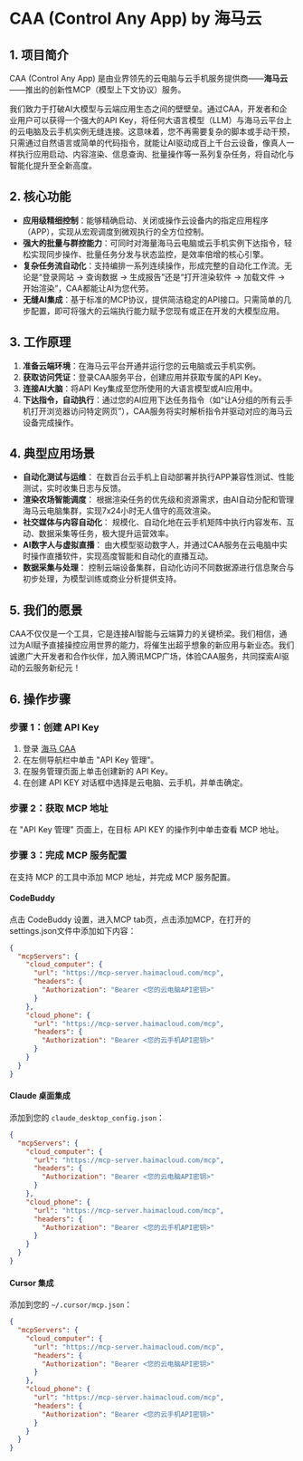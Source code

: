 # **CAA (Control Any App) by 海马云**

## **1. 项目简介**

CAA (Control Any App) 是由业界领先的云电脑与云手机服务提供商——**海马云**——推出的创新性MCP（模型上下文协议）服务。

我们致力于打破AI大模型与云端应用生态之间的壁壁垒。通过CAA，开发者和企业用户可以获得一个强大的API Key，将任何大语言模型（LLM）与海马云平台上的云电脑及云手机实例无缝连接。这意味着，您不再需要复杂的脚本或手动干预，只需通过自然语言或简单的代码指令，就能让AI驱动成百上千台云设备，像真人一样执行应用启动、内容渲染、信息查询、批量操作等一系列复杂任务，将自动化与智能化提升至全新高度。

## **2. 核心功能**

*   **应用级精细控制**：能够精确启动、关闭或操作云设备内的指定应用程序（APP），实现从宏观调度到微观执行的全方位控制。
*   **强大的批量与群控能力**：可同时对海量海马云电脑或云手机实例下达指令，轻松实现同步操作、批量任务分发与状态监控，是效率倍增的核心引擎。
*   **复杂任务流自动化**：支持编排一系列连续操作，形成完整的自动化工作流。无论是“登录网站 -> 查询数据 -> 生成报告”还是“打开渲染软件 -> 加载文件 -> 开始渲染”，CAA都能让AI为您代劳。
*   **无缝AI集成**：基于标准的MCP协议，提供简洁稳定的API接口。只需简单的几步配置，即可将强大的云端执行能力赋予您现有或正在开发的大模型应用。

## **3. 工作原理**

1.  **准备云端环境**：在海马云平台开通并运行您的云电脑或云手机实例。
2.  **获取访问凭证**：登录CAA服务平台，创建应用并获取专属的API Key。
3.  **连接AI大脑**：将API Key集成至您所使用的大语言模型或AI应用中。
4.  **下达指令，自动执行**：通过您的AI应用下达任务指令（如“让A分组的所有云手机打开浏览器访问特定网页”），CAA服务将实时解析指令并驱动对应的海马云设备完成操作。

## **4. 典型应用场景**

*   **自动化测试与运维**：
    在数百台云手机上自动部署并执行APP兼容性测试、性能测试，实时收集日志与反馈。
*   **渲染农场智能调度**：
    根据渲染任务的优先级和资源需求，由AI自动分配和管理海马云电脑集群，实现7x24小时无人值守的高效渲染。
*   **社交媒体与内容自动化**：
    规模化、自动化地在云手机矩阵中执行内容发布、互动、数据采集等任务，极大提升运营效率。
*   **AI数字人与虚拟直播**：
    由大模型驱动数字人，并通过CAA服务在云电脑中实时操作直播软件，实现高度智能和自动化的直播互动。
*   **数据采集与处理**：
    控制云端设备集群，自动化访问不同数据源进行信息聚合与初步处理，为模型训练或商业分析提供支持。

## **5. 我们的愿景**

CAA不仅仅是一个工具，它是连接AI智能与云端算力的关键桥梁。我们相信，通过为AI赋予直接操控应用世界的能力，将催生出超乎想象的新应用与新业态。我们诚邀广大开发者和合作伙伴，加入腾讯MCP广场，体验CAA服务，共同探索AI驱动的云服务新纪元！

## **6. 操作步骤**

### 步骤 1：创建 API Key

1. 登录 [海马 CAA](https://caa.haimacloud.com/)
2. 在左侧导航栏中单击 "API Key 管理"。
3. 在服务管理页面上单击创建新的 API Key。
4. 在创建 API KEY 对话框中选择是云电脑、云手机，并单击确定。

### 步骤 2：获取 MCP 地址

在 "API Key 管理" 页面上，在目标 API KEY 的操作列中单击查看 MCP 地址。

### 步骤 3：完成 MCP 服务配置

在支持 MCP 的工具中添加 MCP 地址，并完成 MCP 服务配置。

#### CodeBuddy

点击 CodeBuddy 设置，进入MCP tab页，点击添加MCP，在打开的settings.json文件中添加如下内容：

```json
{
  "mcpServers": {
    "cloud_computer": {
      "url": "https://mcp-server.haimacloud.com/mcp",
      "headers": {
        "Authorization": "Bearer <您的云电脑API密钥>"
      }
    },
    "cloud_phone": {
      "url": "https://mcp-server.haimacloud.com/mcp",
      "headers": {
        "Authorization": "Bearer <您的云手机API密钥>"
      }
    }
  }
}
```

#### Claude 桌面集成

添加到您的 `claude_desktop_config.json`：

```json
{
  "mcpServers": {
    "cloud_computer": {
      "url": "https://mcp-server.haimacloud.com/mcp",
      "headers": {
        "Authorization": "Bearer <您的云电脑API密钥>"
      }
    },
    "cloud_phone": {
      "url": "https://mcp-server.haimacloud.com/mcp",
      "headers": {
        "Authorization": "Bearer <您的云手机API密钥>"
      }
    }
  }
}
```

#### Cursor 集成

添加到您的 `~/.cursor/mcp.json`：

```json
{
  "mcpServers": {
    "cloud_computer": {
      "url": "https://mcp-server.haimacloud.com/mcp",
      "headers": {
        "Authorization": "Bearer <您的云电脑API密钥>"
      }
    },
    "cloud_phone": {
      "url": "https://mcp-server.haimacloud.com/mcp",
      "headers": {
        "Authorization": "Bearer <您的云手机API密钥>"
      }
    }
  }
}
```
